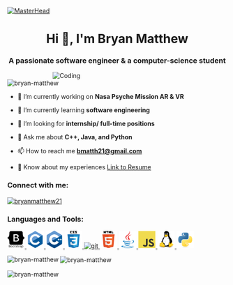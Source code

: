 [![MasterHead](https://technowebsolutions.in/wp-content/uploads/2019/05/software-development-banner-1-1500x450.jpg)](https://rishavchanda.io)
<h1 align="center">Hi 👋, I'm Bryan Matthew</h1>
<h3 align="center">A passionate software engineer & a computer-science student</h3>
<img align="right" alt="Coding" width="400" src="https://camo.githubusercontent.com/40165a147c3dcea0fa1db780bb533fc5f98546ccfb9d5d05ddb2f429277f5348/68747470733a2f2f616e616c7974696373696e6469616d61672e636f6d2f77702d636f6e74656e742f75706c6f6164732f323031382f31322f646576656c6f7065722d6472696262626c652e676966">


<p align="left"> <img src="https://komarev.com/ghpvc/?username=bryan-matthew&label=Profile%20views&color=0e75b6&style=flat" alt="bryan-matthew" /> </p>

- 🔭 I’m currently working on **Nasa Psyche Mission AR & VR**

- 🌱 I’m currently learning **software engineering**

- 🤝 I’m looking for **internship/ full-time positions**

- 💬 Ask me about **C++, Java, and Python**

- 📫 How to reach me **bmatth21@gmail.com**

- 📄 Know about my experiences [Link to Resume](https://drive.google.com/file/d/1zOiZKalaJZa8xxuJ7fd2XNGn7xioTArc/view?usp=sharing)

<h3 align="left">Connect with me:</h3>
<p align="left">
<a href="https://linkedin.com/in/bryanmatthew21" target="blank"><img align="center" src="https://raw.githubusercontent.com/rahuldkjain/github-profile-readme-generator/master/src/images/icons/Social/linked-in-alt.svg" alt="bryanmatthew21" height="30" width="40" /></a>
</p>

<h3 align="left">Languages and Tools:</h3>
<p align="left"> <a href="https://getbootstrap.com" target="_blank" rel="noreferrer"> <img src="https://raw.githubusercontent.com/devicons/devicon/master/icons/bootstrap/bootstrap-plain-wordmark.svg" alt="bootstrap" width="40" height="40"/> </a> <a href="https://www.cprogramming.com/" target="_blank" rel="noreferrer"> <img src="https://raw.githubusercontent.com/devicons/devicon/master/icons/c/c-original.svg" alt="c" width="40" height="40"/> </a> <a href="https://www.w3schools.com/cpp/" target="_blank" rel="noreferrer"> <img src="https://raw.githubusercontent.com/devicons/devicon/master/icons/cplusplus/cplusplus-original.svg" alt="cplusplus" width="40" height="40"/> </a> <a href="https://www.w3schools.com/css/" target="_blank" rel="noreferrer"> <img src="https://raw.githubusercontent.com/devicons/devicon/master/icons/css3/css3-original-wordmark.svg" alt="css3" width="40" height="40"/> </a> <a href="https://git-scm.com/" target="_blank" rel="noreferrer"> <img src="https://www.vectorlogo.zone/logos/git-scm/git-scm-icon.svg" alt="git" width="40" height="40"/> </a> <a href="https://www.w3.org/html/" target="_blank" rel="noreferrer"> <img src="https://raw.githubusercontent.com/devicons/devicon/master/icons/html5/html5-original-wordmark.svg" alt="html5" width="40" height="40"/> </a> <a href="https://www.java.com" target="_blank" rel="noreferrer"> <img src="https://raw.githubusercontent.com/devicons/devicon/master/icons/java/java-original.svg" alt="java" width="40" height="40"/> </a> <a href="https://developer.mozilla.org/en-US/docs/Web/JavaScript" target="_blank" rel="noreferrer"> <img src="https://raw.githubusercontent.com/devicons/devicon/master/icons/javascript/javascript-original.svg" alt="javascript" width="40" height="40"/> </a> <a href="https://www.linux.org/" target="_blank" rel="noreferrer"> <img src="https://raw.githubusercontent.com/devicons/devicon/master/icons/linux/linux-original.svg" alt="linux" width="40" height="40"/> </a> <a href="https://www.python.org" target="_blank" rel="noreferrer"> <img src="https://raw.githubusercontent.com/devicons/devicon/master/icons/python/python-original.svg" alt="python" width="40" height="40"/> </a> </p>

<p><img align="left" src="https://github-readme-stats.vercel.app/api/top-langs?username=bryan-matthew&show_icons=true&locale=en&layout=compact" alt="bryan-matthew" /></p>

<p>&nbsp;<img align="center" src="https://github-readme-stats.vercel.app/api?username=bryan-matthew&show_icons=true&locale=en" alt="bryan-matthew" /></p>

<p><img align="center" src="https://github-readme-streak-stats.herokuapp.com/?user=bryan-matthew&" alt="bryan-matthew" /></p>

